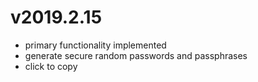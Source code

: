 # v2019.2.15

- primary functionality implemented
- generate secure random passwords and passphrases
- click to copy

